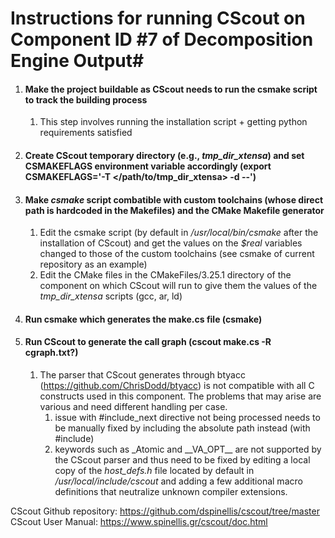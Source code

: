 # Instructions for running CScout on Component ID #7 of Decomposition Engine Output#
1. #### Make the project buildable as CScout needs to run the csmake script to track the building process
    1. This step involves running the installation script + getting python requirements satisfied
2. #### Create CScout temporary directory (e.g., *tmp_dir_xtensa*) and set CSMAKEFLAGS environment variable accordingly (export CSMAKEFLAGS='-T </path/to/tmp_dir_xtensa> -d --')
3. #### Make *csmake* script combatible with custom toolchains (whose direct path is hardcoded in the Makefiles) and the CMake Makefile generator  
    1. Edit the csmake script (by default in */usr/local/bin/csmake* after the installation of CScout) and get the values on the *$real* variables changed to those of the custom toolchains (see csmake of current repository as an example)
    2. Edit the CMake files in the CMakeFiles/3.25.1 directory of the component on which CScout will run to give them the values of the *tmp_dir_xtensa* scripts (gcc, ar, ld)
4. #### Run csmake which generates the make.cs file (csmake)
5. #### Run CScout to generate the call graph (cscout make.cs -R cgraph.txt?<flags>)
    1. The parser that CScout generates through btyacc (https://github.com/ChrisDodd/btyacc) is not compatible with all C constructs used in this component. The problems that may arise are various and need different handling per case.
        1. issue with #include_next directive not being processed needs to be manually fixed by including the absolute path instead (with #include)
        2. keywords such as _Atomic and \_\_VA_OPT\_\_ are not supported by the CScout parser and thus need to be fixed by editing a local copy of the *host_defs.h* file located by default in */usr/local/include/cscout* and adding a few additional macro definitions that neutralize unknown compiler extensions. 

CScout Github repository: https://github.com/dspinellis/cscout/tree/master  
CScout User Manual: https://www.spinellis.gr/cscout/doc.html
